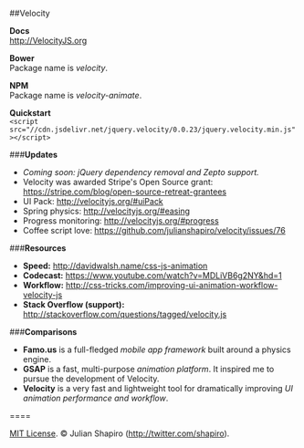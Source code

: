 ##Velocity

**Docs**  
http://VelocityJS.org

**Bower**  
Package name is *velocity*.

**NPM**  
Package name is *velocity-animate*.

**Quickstart**  
`<script src="//cdn.jsdelivr.net/jquery.velocity/0.0.23/jquery.velocity.min.js"></script>`

###**Updates**

- *Coming soon: jQuery dependency removal and Zepto support.*
- Velocity was awarded Stripe's Open Source grant: https://stripe.com/blog/open-source-retreat-grantees
- UI Pack: http://velocityjs.org/#uiPack
- Spring physics: http://velocityjs.org/#easing
- Progress monitoring: http://velocityjs.org/#progress
- Coffee script love: https://github.com/julianshapiro/velocity/issues/76

###**Resources**

- **Speed:** http://davidwalsh.name/css-js-animation
- **Codecast:** https://www.youtube.com/watch?v=MDLiVB6g2NY&hd=1
- **Workflow:** http://css-tricks.com/improving-ui-animation-workflow-velocity-js
- **Stack Overflow (support):** http://stackoverflow.com/questions/tagged/velocity.js

###**Comparisons**

- **Famo.us** is a full-fledged *mobile app framework* built around a physics engine.
- **GSAP** is a fast, multi-purpose *animation platform*. It inspired me to pursue the development of Velocity.
- **Velocity** is a very fast and lightweight tool for dramatically improving *UI animation performance and workflow*.

====

[MIT License](LICENSE). © Julian Shapiro (http://twitter.com/shapiro).
